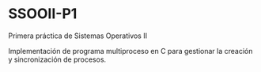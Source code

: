 # SSOOII-P1
Primera práctica de Sistemas Operativos II

Implementación de programa multiproceso en C para gestionar la creación y sincronización de procesos.
